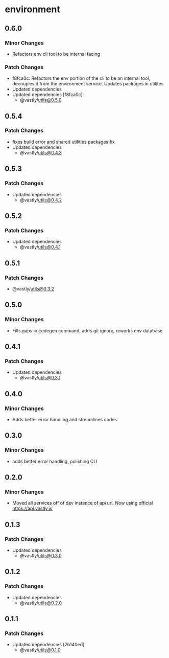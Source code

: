 # environment

## 0.6.0

### Minor Changes

- Refactors env cli tool to be internal facing

### Patch Changes

- f8fca0c: Refactors the env portion of the cli to be an internal tool, decouples it from the environment service. Updates packages in utilites
- Updated dependencies
- Updated dependencies [f8fca0c]
  - @vastly/utils@0.5.0

## 0.5.4

### Patch Changes

- fixes build error and shared utilities packages fix
- Updated dependencies
  - @vastly/utils@0.4.3

## 0.5.3

### Patch Changes

- Updated dependencies
  - @vastly/utils@0.4.2

## 0.5.2

### Patch Changes

- Updated dependencies
  - @vastly/utils@0.4.1

## 0.5.1

### Patch Changes

- @vastly/utils@0.3.2

## 0.5.0

### Minor Changes

- Fills gaps in codegen command, adds git ignore, reworks env database

## 0.4.1

### Patch Changes

- Updated dependencies
  - @vastly/utils@0.3.1

## 0.4.0

### Minor Changes

- Adds better error handling and streamlines codes

## 0.3.0

### Minor Changes

- adds better error handling, polishing CLI

## 0.2.0

### Minor Changes

- Moved all services off of dev instance of api url. Now using official https://api.vastly.is

## 0.1.3

### Patch Changes

- Updated dependencies
  - @vastly/utils@0.3.0

## 0.1.2

### Patch Changes

- Updated dependencies
  - @vastly/utils@0.2.0

## 0.1.1

### Patch Changes

- Updated dependencies [2b140ed]
  - @vastly/utils@0.1.0
